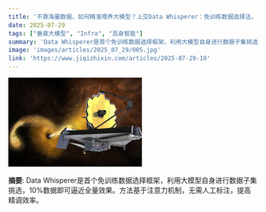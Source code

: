 ```yaml
---
title: '不靠海量数据，如何精准喂养大模型？上交Data Whisperer：免训练数据选择法，10%数据逼近全量效果'
date: 2025-07-29
tags: ["垂直大模型", "Infra", "具身智能"]
summary: 'Data Whisperer是首个免训练数据选择框架，利用大模型自身进行数据子集挑选，10%数据即可逼近全量效果。方法基于注意力机制，无需人工标注，提高精调效率。'
image: 'images/articles/2025_07_29/005.jpg'
link: 'https://www.jiqizhixin.com/articles/2025-07-29-10'
---
```

![不靠海量数据，如何精准喂养大模型？上交Data Whisperer：免训练数据选择法，10%数据逼近全量效果](images/articles/2025_07_29/005.jpg)

**摘要**: Data Whisperer是首个免训练数据选择框架，利用大模型自身进行数据子集挑选，10%数据即可逼近全量效果。方法基于注意力机制，无需人工标注，提高精调效率。
